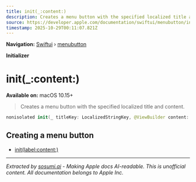 ```yaml
---
title: init(_:content:)
description: Creates a menu button with the specified localized title and content.
source: https://developer.apple.com/documentation/swiftui/menubutton/init(_:content:)
timestamp: 2025-10-29T00:11:07.821Z
---
```


**Navigation:** [Swiftui](/documentation/swiftui) › [menubutton](/documentation/swiftui/menubutton)

**Initializer**

# init(_:content:)

**Available on:** macOS 10.15+

> Creates a menu button with the specified localized title and content.

```swift
nonisolated init(_ titleKey: LocalizedStringKey, @ViewBuilder content: () -> Content)
```

## Creating a menu button

- [init(label:content:)](/documentation/swiftui/menubutton/init(label:content:))

---

*Extracted by [sosumi.ai](https://sosumi.ai) - Making Apple docs AI-readable.*
*This is unofficial content. All documentation belongs to Apple Inc.*
